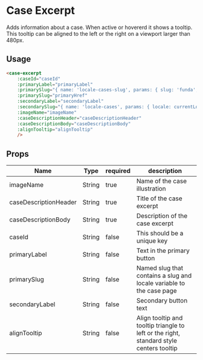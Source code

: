 # Case Excerpt
Adds information about a case. When active or hovererd it shows a tooltip. This tooltip can be aligned to the left or the right on a viewport larger than 480px.

## Usage

```html
<case-excerpt
	:caseId="caseId"
	:primaryLabel="primaryLabel"
	:primarySlug="{ name: 'locale-cases-slug', params: { slug: 'funda', locale: currentLocale }}"
	:primarySlug="primaryHref"
	:secondaryLabel="secondaryLabel"
	:secondarySlug="{ name: 'locale-cases', params: { locale: currentLocale }}"
	:imageName="imageName"
	:caseDescriptionHeader="caseDescriptionHeader"
	:caseDescriptionBody="caseDescriptionBody"
	:alignTooltip="alignTooltip"
	/>
```

## Props
| Name | Type | required | description |
| --- | --- | --- | --- |
| imageName | String | true | Name of the case illustration |
| caseDescriptionHeader | String | true | Title of the case excerpt |
| caseDescriptionBody | String | true | Description of the case excerpt |
| caseId | String | false | This should be a unique key |
| primaryLabel | String | false | Text in the primary button |
| primarySlug | String | false | Named slug that contains a slug and locale variable to the case page |
| secondaryLabel | String | false | Secondary button text |
| alignTooltip | String | false | Align tooltip and tooltip triangle to left or the right, standard style centers tooltip |
